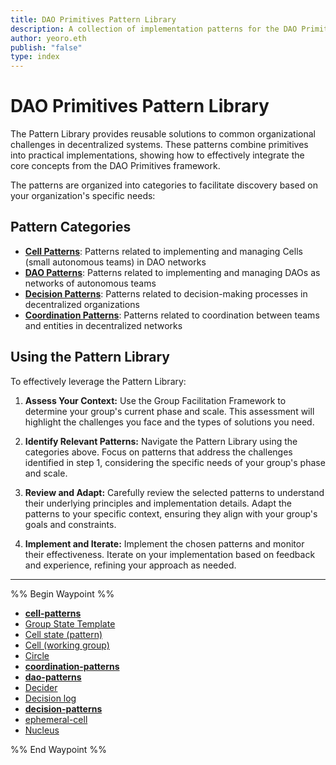 ```yaml
---
title: DAO Primitives Pattern Library
description: A collection of implementation patterns for the DAO Primitives framework
author: yeoro.eth
publish: "false"
type: index
---
```


# DAO Primitives Pattern Library

The Pattern Library provides reusable solutions to common organizational challenges in decentralized systems. These patterns combine primitives into practical implementations, showing how to effectively integrate the core concepts from the DAO Primitives framework.

The patterns are organized into categories to facilitate discovery based on your organization's specific needs:

## Pattern Categories

- **[Cell Patterns](cell-patterns/cell-patterns.md)**: Patterns related to implementing and managing Cells (small autonomous teams) in DAO networks
- **[DAO Patterns](dao-patterns/dao-patterns.md)**: Patterns related to implementing and managing DAOs as networks of autonomous teams
- **[Decision Patterns](decision-patterns/decision-patterns.md)**: Patterns related to decision-making processes in decentralized organizations
- **[Coordination Patterns](coordination-patterns/coordination-patterns.md)**: Patterns related to coordination between teams and entities in decentralized networks

## Using the Pattern Library

To effectively leverage the Pattern Library:

1. **Assess Your Context:** Use the Group Facilitation Framework to determine your group's current phase and scale. This assessment will highlight the challenges you face and the types of solutions you need.

2. **Identify Relevant Patterns:** Navigate the Pattern Library using the categories above. Focus on patterns that address the challenges identified in step 1, considering the specific needs of your group's phase and scale.

3. **Review and Adapt:** Carefully review the selected patterns to understand their underlying principles and implementation details. Adapt the patterns to your specific context, ensuring they align with your group's goals and constraints.

4. **Implement and Iterate:** Implement the chosen patterns and monitor their effectiveness. Iterate on your implementation based on feedback and experience, refining your approach as needed.

---

%% Begin Waypoint %%
- **[cell-patterns](./cell-patterns/cell-patterns.md)**
- [Group State Template](./cell-state-template.md)
- [Cell state (pattern)](./cell-state.md)
- [Cell (working group)](./cell-working-group.md)
- [Circle](./circle.md)
- **[coordination-patterns](./coordination-patterns/coordination-patterns.md)**
- **[dao-patterns](./dao-patterns/dao-patterns.md)**
- [Decider](./decider.md)
- [Decision log](./decision-log.md)
- **[decision-patterns](./decision-patterns/decision-patterns.md)**
- [ephemeral-cell](./ephemeral-cell.md)
- [Nucleus](./nucleus.md)

%% End Waypoint %%